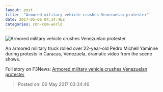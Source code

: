 ```yaml
---
layout: post
title:  "Armored military vehicle crushes Venezuelan protester"
date: 2017-05-06 04:34:46Z
categories: cnn-com-world
---
```


![Armored military vehicle crushes Venezuelan protester](http://i2.cdn.cnn.com/cnnnext/dam/assets/170505101256-01-venezuela-tank-rollover-0503-super-tease.jpg)

An armored military truck rolled over 22-year-old Pedro Michell Yaminne during protests in Caracas, Venezuela, dramatic video from the scene shows.


Full story on F3News: [Armored military vehicle crushes Venezuelan protester](http://www.f3nws.com/n/PAXkdH)

> Posted on: 06 May 2017 03:34:46
